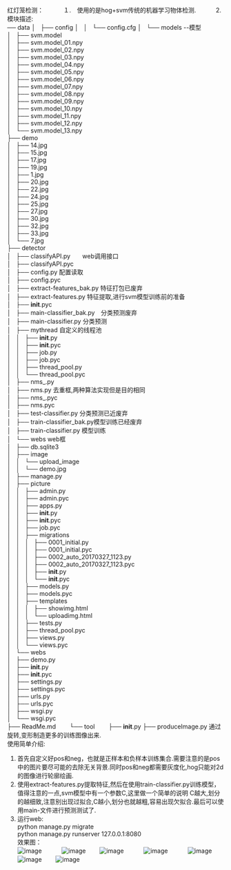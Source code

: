 红灯笼检测：　　
　１.　使用的是hog+svm传统的机器学习物体检测.　　
　2.　模块描述:  
     ── data
│   ├── config
│   │   └── config.cfg
│   └── models  --模型  
│       ├── svm.model  
│       ├── svm.model_01.npy  
│       ├── svm.model_02.npy  
│       ├── svm.model_03.npy  
│       ├── svm.model_04.npy  
│       ├── svm.model_05.npy  
│       ├── svm.model_06.npy  
│       ├── svm.model_07.npy  
│       ├── svm.model_08.npy  
│       ├── svm.model_09.npy  
│       ├── svm.model_10.npy  
│       ├── svm.model_11.npy  
│       ├── svm.model_12.npy  
│       └── svm.model_13.npy  
├── demo  
│   ├── 14.jpg  
│   ├── 15.jpg  
│   ├── 17.jpg  
│   ├── 19.jpg  
│   ├── 1.jpg  
│   ├── 20.jpg  
│   ├── 22.jpg  
│   ├── 24.jpg  
│   ├── 25.jpg  
│   ├── 27.jpg  
│   ├── 30.jpg  
│   ├── 32.jpg   
│   ├── 33.jpg  
│   └── 7.jpg  
├── detector   
│   ├── classifyAPI.py　　web调用接口  
│   ├── classifyAPI.pyc  
│   ├── config.py 配置读取  
│   ├── config.pyc   
│   ├── extract-features_bak.py 特征打包已废弃  
│   ├── extract-features.py 特征提取,进行svm模型训练前的准备  
│   ├── __init__.pyc   
│   ├── main-classifier_bak.py　分类预测废弃   
│   ├── main-classifier.py 分类预测  
│   ├── mythread 自定义的线程池  
│   │   ├── __init__.py   
│   │   ├── __init__.pyc   
│   │   ├── job.py   
│   │   ├── job.pyc   
│   │   ├── thread_pool.py   
│   │   └── thread_pool.pyc   
│   ├── nms_.py    
│   ├── nms.py 去重框,两种算法实现但是目的相同  
│   ├── nms_.pyc   
│   ├── nms.pyc   
│   ├── test-classifier.py 分类预测已近废弃  
│   ├── train-classifier_bak.py模型训练已经废弃   
│   ├── train-classifier.py 模型训练  
│   └── webs web框  
│       ├── db.sqlite3  
│       ├── image   
│       │   └── upload_image   
│       │       └── demo.jpg   
│       ├── manage.py   
│       ├── picture   
│       │   ├── admin.py   
│       │   ├── admin.pyc   
│       │   ├── apps.py   
│       │   ├── __init__.py   
│       │   ├── __init__.pyc   
│       │   ├── job.pyc    
│       │   ├── migrations   
│       │   │   ├── 0001_initial.py   
│       │   │   ├── 0001_initial.pyc   
│       │   │   ├── 0002_auto_20170327_1123.py   
│       │   │   ├── 0002_auto_20170327_1123.pyc  
│       │   │   ├── __init__.py  
│       │   │   └── __init__.pyc   
│       │   ├── models.py   
│       │   ├── models.pyc  
│       │   ├── templates    
│       │   │   ├── showimg.html  
│       │   │   └── uploadimg.html  
│       │   ├── tests.py   
│       │   ├── thread_pool.pyc   
│       │   ├── views.py     
│       │   └── views.pyc   
│       └── webs   
│           ├── demo.py   
│           ├── __init__.py   
│           ├── __init__.pyc   
│           ├── settings.py    
│           ├── settings.pyc  
│           ├── urls.py  
│           ├── urls.pyc  
│           ├── wsgi.py  
│           └── wsgi.pyc  
├── ReadMe.md　　
└── tool　　
    ├── __init__.py
    ├── produceImage.py 通过旋转,变形制造更多的训练图像出来.  
使用简单介绍:  
   1. 首先自定义好pos和neg，也就是正样本和负样本训练集合.需要注意的是pos中的图片要尽可能的去除无关背景.同时pos和neg都需要灰度化,hog只能对2d
   的图像进行轮廓绘画.
   2. 使用extract-features.py提取特征,然后在使用train-classifier.py训练模型，值得注意的一点,svm模型中有一个参数C,这里做一个简单的说明
   C越大,划分的越细致,注意别出现过拟合,C越小,划分也就越粗,容易出现欠拟合.最后可以使用main-文件进行预测测试了.  
   3. 运行web:  
      python manage.py migrate  
      python manage.py runserver 127.0.0.1:8080  
 效果图：  
    ![image](https://github.com/gongxijun/lantern-detection/blob/master/demo/14.jpg)　　　
    ![image](https://github.com/gongxijun/lantern-detection/blob/master/demo/1.jpg)　　
    ![image](https://github.com/gongxijun/lantern-detection/blob/master/demo/7.jpg)　　　
    ![image](https://github.com/gongxijun/lantern-detection/blob/master/demo/15.jpg)　　　
    ![image](https://github.com/gongxijun/lantern-detection/blob/master/demo/17.jpg)　　
    ![image](https://github.com/gongxijun/lantern-detection/blob/master/demo/19.jpg)　　
    ![image](https://github.com/gongxijun/lantern-detection/blob/master/demo/20.jpg)　　
    
